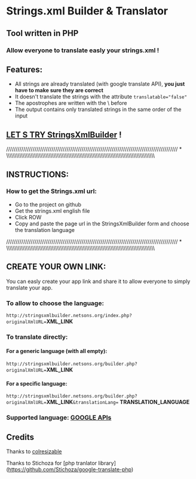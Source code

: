 # Strings.xml Builder & Translator
## Tool written in PHP

### Allow **everyone** to translate easly your strings.xml !

## Features:
- All strings are already translated (with google translate API), **you just have to make sure they are correct**
- It doesn't translate the strings with the attribute `translatable="false"`
- The apostrophes are written with the \ before
- The output contains only translated strings in the same order of the input

## [LET S TRY StringsXmlBuilder](http://stringsxmlbuilder.netsons.org) !


/////////////////////////////////////////////////////////////////////////////////////////// * \\\\\\\\\\\\\\\\\\\\\\\\\\\\\\\\\\\\\\\\\\\\\\\\\\\\\\\\\\\\\\\\\\\\\\\\\\\\\\\\\\\\\\\\\\\\\\\\\\\\\\\\\\\\\\\\\\\\\\\\\\\\\\\\\\\\\\\\\\\\\\\\\\\\\\\\\\\\\\\\\\\\\\\\\\\\\\\\\\\\\\


## INSTRUCTIONS:
### How to get the Strings.xml url:
- Go to the project on github
- Get the strings.xml english file
- Click ROW
- Copy and paste the page url in the StringsXmlBuilder form and choose the translation language


/////////////////////////////////////////////////////////////////////////////////////////// * \\\\\\\\\\\\\\\\\\\\\\\\\\\\\\\\\\\\\\\\\\\\\\\\\\\\\\\\\\\\\\\\\\\\\\\\\\\\\\\\\\\\\\\\\\\\\\\\\\\\\\\\\\\\\\\\\\\\\\\\\\\\\\\\\\\\\\\\\\\\\\\\\\\\\\\\\\\\\\\\\\\\\\\\\\\\\\\\\\\\\\


## CREATE YOUR OWN LINK:
You can easly create your app link and share it to allow everyone to simply translate your app.
### To allow to choose the language:
`http://stringsxmlbuilder.netsons.org/index.php?originalXmlURL=`**XML_LINK**

### To translate directly:
#### For a generic language (with all empty):

`http://stringsxmlbuilder.netsons.org/builder.php?originalXmlURL=`**XML_LINK** 

#### For a specific language:

`http://stringsxmlbuilder.netsons.org/builder.php?originalXmlURL=`**XML_LINK**`&translationLang=` **TRANSLATION_LANGUAGE**

### Supported language: [GOOGLE APIs](https://cloud.google.com/translate/v2/translate-reference#supported_languages) 

## Credits
Thanks to [colresizable](http://www.bacubacu.com/colresizable/)

Thanks to Stichoza for [php tranlator library] (https://github.com/Stichoza/google-translate-php)
